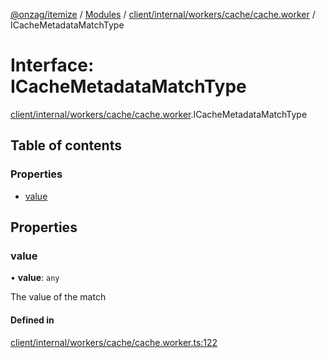 [@onzag/itemize](../README.md) / [Modules](../modules.md) / [client/internal/workers/cache/cache.worker](../modules/client_internal_workers_cache_cache_worker.md) / ICacheMetadataMatchType

# Interface: ICacheMetadataMatchType

[client/internal/workers/cache/cache.worker](../modules/client_internal_workers_cache_cache_worker.md).ICacheMetadataMatchType

## Table of contents

### Properties

- [value](client_internal_workers_cache_cache_worker.ICacheMetadataMatchType.md#value)

## Properties

### value

• **value**: `any`

The value of the match

#### Defined in

[client/internal/workers/cache/cache.worker.ts:122](https://github.com/onzag/itemize/blob/f2db74a5/client/internal/workers/cache/cache.worker.ts#L122)
